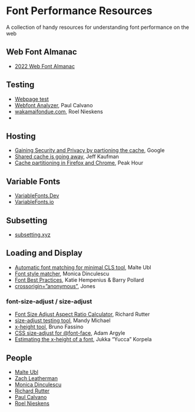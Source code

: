 # Font Performance Resources
A collection of handy resources for understanding font performance on the web

## Web Font Almanac
- [2022 Web Font Almanac](https://almanac.httparchive.org/en/2022/fonts#hosting)

## Testing
- [Webpage test](https://www.webpagetest.org/)
- [Webfont Analyzer](https://tools.paulcalvano.com/wpt-font-analysis/), Paul Calvano
- [wakamaifondue.com](https://wakamaifondue.com/), Roel Nieskens
- 
## Hosting

- [Gaining Security and Privacy by partioning the cache](https://developer.chrome.com/blog/http-cache-partitioning), Google
- [Shared cache is going away](https://www.jefftk.com/p/shared-cache-is-going-away), Jeff Kaufman
- [Cache partitioning in Firefox and Chrome](https://www.peakhour.io/blog/cache-partitioning-firefox-chrome/), Peak Hour

## Variable Fonts
- [VariableFonts.Dev](https://variablefonts.dev)
- [VariableFonts.io](https://variablefonts.io)

## Subsetting
- [subsetting.xyz](https://subsetting.xyz)

## Loading and Display
- [Automatic font matching for minimal CLS tool](https://www.industrialempathy.com/perfect-ish-font-fallback/?font=Oswald), Malte Ubl
- [Font style matcher](https://meowni.ca/font-style-matcher/), Monica Dinculescu
- [Font Best Practices](https://web.dev/articles/font-best-practices), Katie Hempenius & Barry Pollard
- [crossorigin=”anonymous”](https://words.getsubsecond.com/crossorigin-anonymous-98c9e866bc0c), Jones


### font-size-adjust / size-adjust
- [Font Size Adjust Aspect Ratio Calculator](https://clagnut.com/sandbox/font-size-adjust-ex.html), Richard Rutter
- [size-adjust testing tool](https://codepen.io/mandymichael/pen/YzmNxZy), Mandy Michael
- [x-height tool](https://www.brunildo.org/test/xheight.pl), Bruno  Fassino
- [CSS size-adjust for @font-face](https://web.dev/articles/css-size-adjust), Adam Argyle
- [Estimating the x-height of a font](https://jkorpela.fi/x-height.html), Jukka “Yucca” Korpela

## People
- [Malte Ubl](https://www.industrialempathy.com/about/)
- [Zach Leatherman](https://www.zachleat.com/)
- [Monica Dinculescu](https://meowni.ca/)
- [Richard Rutter](https://clagnut.com/)
- [Paul Calvano](https://paulcalvano.com/about/)
- [Roel Nieskens](https://pixelambacht.nl/)


